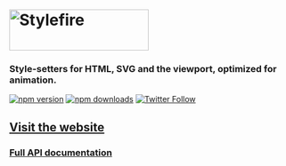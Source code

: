 # <a href="https://popmotion.io/api/stylefire"><img src="https://user-images.githubusercontent.com/7850794/38307473-c62a39c6-380b-11e8-9d9c-91561cb49bba.png" height="74" width="250" alt="Stylefire" /></a>

### Style-setters for HTML, SVG and the viewport, optimized for animation.

[![npm version](https://img.shields.io/npm/v/stylefire.svg?style=flat-square)](https://www.npmjs.com/package/stylefire)
[![npm downloads](https://img.shields.io/npm/dm/stylefire.svg?style=flat-square)](https://www.npmjs.com/package/stylefire)
[![Twitter Follow](https://img.shields.io/twitter/follow/popmotionjs.svg?style=social&label=Follow)](http://twitter.com/popmotionjs)

## [Visit the website](https://popmotion.io/stylefire)
### [Full API documentation](https://popmotion.io/stylefire/api)
